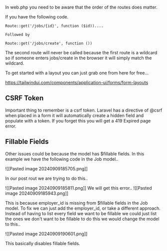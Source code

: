 In web.php you need to be aware that the order of the routes does matter.

If you have the following code.
```
Route::get('/jobs/{id}', function ($id))....

Followed by

Route::get('/jobs/create', function ())
```

The second route will never be called because the first route is a wildcard so if someone enters jobs/create in the browser it will simply match the wildcard.

To get started with a layout you can just grab one from here for free...

https://tailwindui.com/components/application-ui/forms/form-layouts

## CSRF Token

Important thing to remember is a csrf token.
Laravel has a directive of @csrf when placed in a form it will automatically create a hidden field and populate with a token.
If you forget this you will get a 419 Expired page error.

## Fillable Fields

Other issues could be because the model has $fillable fields.
In this example we have the following code in the Job model..

![[Pasted image 20240909185705.png]]

In our post rout we are trying to do this..

![[Pasted image 20240909185811.png]]
We will get this error..
![[Pasted image 20240909185943.png]]

 This is because employer_id is missing from $fillable fields in the Job model.
 To fix we can just add the employer_id, or take a different approach.
 Instead of having to list every field we want to be fillable we could just list the ones we don't want to be fillable to do this we would change the model to this..
 
![[Pasted image 20240909190601.png]]

This basically disables fillable fields.




